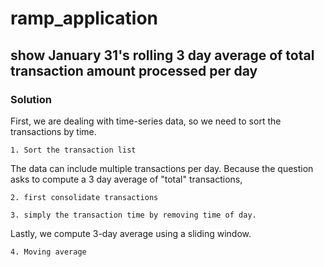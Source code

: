 # ramp_application

## show January 31's rolling 3 day average of total transaction amount processed per day
### Solution
First, we are dealing with time-series data, so we need to sort the transactions by time.

    1. Sort the transaction list
    
The data can include multiple transactions per day. Because the question asks to compute a 3 day average of
"total" transactions,

    2. first consolidate transactions
    
    3. simply the transaction time by removing time of day.
    
Lastly, we compute 3-day average using a sliding window.

    4. Moving average
